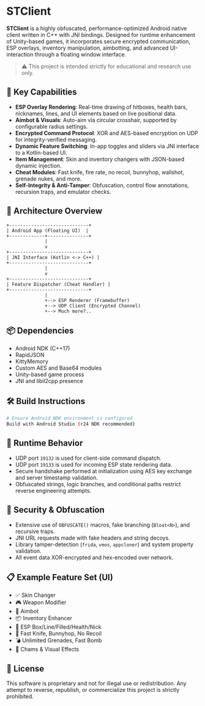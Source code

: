 
# STClient

**STClient** is a highly obfuscated, performance-optimized Android native client written in C++ with JNI bindings. Designed for runtime enhancement of Unity-based games, it incorporates secure encrypted communication, ESP overlays, inventory manipulation, aimbotting, and advanced UI-interaction through a floating window interface.

> ⚠️ This project is intended strictly for educational and research use only.

## 🎯 Key Capabilities

- **ESP Overlay Rendering**: Real-time drawing of hitboxes, health bars, nicknames, lines, and UI elements based on live positional data.
- **Aimbot & Visuals**: Auto-aim via circular crosshair, supported by configurable radius settings.
- **Encrypted Command Protocol**: XOR and AES-based encryption on UDP for integrity-verified messaging.
- **Dynamic Feature Switching**: In-app toggles and sliders via JNI interface to a Kotlin-based UI.
- **Item Management**: Skin and inventory changers with JSON-based dynamic injection.
- **Cheat Modules**: Fast knife, fire rate, no recoil, bunnyhop, wallshot, grenade nukes, and more.
- **Self-Integrity & Anti-Tamper**: Obfuscation, control flow annotations, recursion traps, and emulator checks.

## 🧱 Architecture Overview

```
+-----------------------------+
| Android App (Floating UI)  |
+-------------+---------------+
              |
              v
+-----------------------------+
| JNI Interface (Kotlin <-> C++) |
+-----------------------------+
              |
              v
+-----------------------------+
| Feature Dispatcher (Cheat Handler) |
+-----------------------------+
              |
              +--> ESP Renderer (Framebuffer)
              +--> UDP Client (Encrypted Channel)
              +--> Much more?..
```

## 📦 Dependencies

- Android NDK (C++17)
- RapidJSON
- KittyMemory
- Custom AES and Base64 modules
- Unity-based game process
- JNI and libil2cpp presence

## 🛠️ Build Instructions

```bash
# Ensure Android NDK environment is configured
Build with Android Studio (r24 NDK recommended)
```

## 📡 Runtime Behavior

- UDP port `19132` is used for client-side command dispatch.
- UDP port `19133` is used for incoming ESP state rendering data.
- Secure handshake performed at initialization using AES key exchange and server timestamp validation.
- Obfuscated strings, logic branches, and conditional paths restrict reverse engineering attempts.

## 🔐 Security & Obfuscation

- Extensive use of `OBFUSCATE()` macros, fake branching (`Bloat<N>`), and recursive traps.
- JNI URL requests made with fake headers and string decoys.
- Library tamper-detection (`frida`, `vmos`, `appcloner`) and system property validation.
- All event data XOR-encrypted and hex-encoded over network.

## 📋 Example Feature Set (UI)

- ✅ Skin Changer
- 🎮 Weapon Modifier
- 🎯 Aimbot
- 📦 Inventory Enhancer
- 🧱 ESP Box/Line/Filled/Health/Nick
- 🚀 Fast Knife, Bunnyhop, No Recoil
- 💣 Unlimited Grenades, Fast Bomb
- 🌈 Chams & Visual Effects

## 📜 License

This software is proprietary and not for illegal use or redistribution. Any attempt to reverse, republish, or commercialize this project is strictly prohibited.
